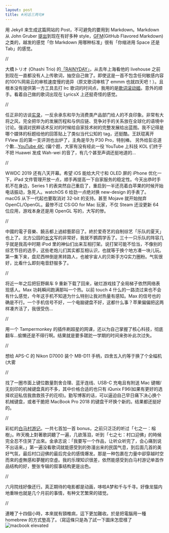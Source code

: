 ```yaml
---
layout: post
title: #闲话三两句#
---
```


用 Jekyll 来生成这篇网站的 Post，不可避免的要用到 Markdown。Markdown 从 John Gruber [提出](https://daringfireball.net/projects/markdown/)到现在有好多种 style，[GFM](https://github.github.com/gfm/)(GitHub Flavored Markdown) 之类的，越发的感觉「你 Markdown 用哪种标准」很有「你缩进用 Space 还是 Tab」的感觉。 

//

大橋トリオ (Ohashi Trio) 的[「RAINYDAY」](http://music.163.com/song?id=22781806&userid=125565879)，从去年上海看他的 livehouse 之前到现在一直都没有人上传歌词，抽空自己做了。即使这是一首不包含任何敏感内容的100%网易云的审核速度慢的诡异（原文歌词审核了 emmm 也就四天吧！）。且根本没有提供第一方工具去打 lrc 歌词的时间点，我用的是[歌词滚动姬]([https://lrc-maker.github.io](https://lrc-maker.github.io/))。意外的顺手。看着自己做的歌词出现在 LyricsX 上还挺奇怪的感觉。

//

任正非的访谈[实录](https://www.tmtpost.com/3958628.html)，一反余承东和华为消费类产品部门给人的不良印象。非常有大将之风，完全把华为的发展历程和与供应链、竞争对手的关系放在全球化的语境中讨论。强调对民粹话术反对的时候给自家技术树的完整发展给出蓝图。我不记得是哪个媒体的标题给他的回答贴上了类似当代公知的 tag，还挺酷。王跃琨离开 FView 后的第一支评测也出炉了，主角是华为 P30 Pro，特别棒。 另外给彭总道个歉...[YouTube 4K:](https://www.youtube.com/watch?v=EH3B38cZjJE&feature=youtu.be)
(偏个题，大家有没有经此一役 YouTube 上科技 KOL 们终于不把 Huawei 发成 Wah-wei 的音了，有几个甚至声调还挺地道的...

//

WWDC 2019 还有八天开幕。希望 iOS 能给大尺寸和 OLED 屏的 iPhone 优化一下，iPad 文件管理开放一点，顺手再提高一下自家服务的稳定性。今天出恭时手机不在身边，Series 1 的表突然自己重启了，重启到一半还亮着白苹果的时候开始电话振动，急死人。watchOS 6 给劲一点绝对换 new-design 的手表了。macOS 从下一代起也要取消对 32-bit 的支持。甚至 Mojave 就开始抛弃 OpenCL/OpenGL。最惨不过 CS:GO for Mac 玩家，不仅 Steam 还没更新 64 位应用，游戏本身还是用 OpenGL 写的，大写的惨。

//

中國的電子音樂、饒舌都上過綜藝節目了。終於爱奇艺的自制综艺「乐队的夏天」也上了。北方公园的[长文](https://www.weibo.com/ttarticle/p/show?id=2309404375958353223833#_0)写的非常好，我就不鹦鹉学舌了。三十一只乐队的阵容几乎就是我高中时期 iPod 里的神仙们出来互相打架。说打架可能不恰当，不像别的综艺节目的选手，这些老炮儿们其实都互相认识，也就等于换个地方凑一块儿玩。第一集下来，盘尼西林倒是黑转路人，也被宇宙人的贝斯手方Q实力圈粉。气氛很好，比看什么即刻电音舒服多了。

//

将近一年之后把狂野飙车 9 重新下载了回来，破烂游戏挂了全局梯子依然网络表现感人。Max 功耗瞬间跑满那叫一个热。以前 touch 4 什么的一路烫过来也不会有什么感觉，今年这手机不知道为什么特别让我对热量有感知。Max 的信号也的确是不行。一个手机信号不好，一个电脑键盘不好，这都什么事？苹果偏偏把这两样凑齐活了，我很受伤...

//

用一个 Tampermonkey 的插件刷超星的网课，还以为自己掌握了核心科技，彻底翻车...偷懒还是不得行啊。结果就是要多蹉跎一学期的时间来弥补此次过失。

//

想给 APS-C 的 Nikon D7000 装个 MB-D11 手柄，四舍五入约等于换了个全幅机(大雾

//

找了一圈市面上键位数量割舍合理、蓝牙连线、USB-C 充电且有附送 Mac 键帽/无刻印的机械键盘真的不多，其中价格合适的也只有 iQunix F96(如果有更好的选择欢迎私信我救救孩子的花呗)。勤写博客的话，可以逼迫自己早日痛下决心换个机械键盘，或者干脆把 MacBook Pro 2018 的键盘干坏换个新的。结果都还挺好的。

//

彩虹的[白马村游记](https://open.spotify.com/album/2O1ie99FOKQkg1zeuvBBwZ?si=yo85QXDLR4u0llJVtAgtSw)。一共七首加一首 bonus，之前只泛泛的听过「七之一：榕樹」。昨天晚上對著歌詞聽了一遍，几欲落泪，听到「七之七：村口迎佛」的時候完全忍不住哭了出來。金承志说：「我要写一个作品，让听众听完了，会心痛到说不出话来。」第一遍没看歌词就能感受到的弥漫出来的民国气息，到后面几首的美好气氛，最后村口迎佛的最后完全的感情爆发。那是一种包裹在力量中卻穿越时空而來的虛無感和夢醒的空虛。我的乐理知识很差，依然能感受到白马村游记单首作品结构的好，整张专辑的叙事结构更是出色。

//

六月院线好像还行。真正期待的电影都是动画，哆啦A梦和千与千寻。好像龙猫内地重映也就是几个月前的事情，有种文艺繁荣的错觉。

//

連睡了十四個小時，本來就有頸椎病，這下更加難收。於是把電腦用一種 homebrew 的方式墊高了。（寫這條只是為了試一下圖床怎麼樣了
![macbook elevated](http://wx1.sinaimg.cn/large/6d4c710cly1g3g9px7he8j218z0u0kjl.jpg)

